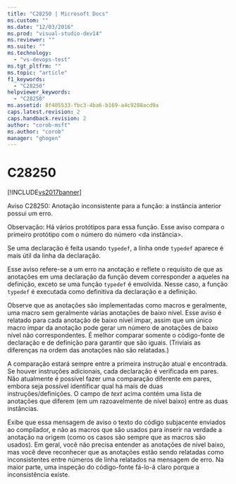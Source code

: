```yaml
---
title: "C28250 | Microsoft Docs"
ms.custom: ""
ms.date: "12/03/2016"
ms.prod: "visual-studio-dev14"
ms.reviewer: ""
ms.suite: ""
ms.technology: 
  - "vs-devops-test"
ms.tgt_pltfrm: ""
ms.topic: "article"
f1_keywords: 
  - "C28250"
helpviewer_keywords: 
  - "C28250"
ms.assetid: 8f405533-fbc3-4ba6-b169-a4c9288acd9a
caps.latest.revision: 2
caps.handback.revision: 2
author: "corob-msft"
ms.author: "corob"
manager: "ghogen"
---
```

# C28250
[!INCLUDE[vs2017banner](../code-quality/includes/vs2017banner.md)]

Aviso C28250: Anotação inconsistente para a função: a instância anterior possui um erro.  
  
 Observação: Há vários protótipos para essa função.  Esse aviso compara o primeiro protótipo com o número do número \<da instância\>.  
  
 Se uma declaração é feita usando `typedef`, a linha onde `typedef` aparece é mais útil da linha da declaração.  
  
 Esse aviso refere\-se a um erro na anotação e reflete o requisito de que as anotações em uma declaração da função devem corresponder a aqueles na definição, exceto se uma função `typedef` é envolvida.  Nesse caso, a função `typedef` é executada como definitiva da declaração e a definição.  
  
 Observe que as anotações são implementadas como macros e geralmente, uma macro sem geralmente várias anotações de baixo nível.  Esse aviso é relatado para cada anotação de baixo nível ímpar, assim que um único macro ímpar da anotação pode gerar um número de anotações de baixo nível não correspondentes.  É melhor comparar somente o código\-fonte de declaração e de definição para garantir que são iguais. \(Triviais as diferenças na ordem das anotações não são relatadas.\)  
  
 A comparação estará sempre entre a primeira instrução atual e encontrada.  Se houver instruções adicionais, cada declaração é verificada em pares.  Não atualmente é possível fazer uma comparação diferente em pares, embora seja possível identificar qual há mais de duas instruções\/definições.  O campo de *text* acima contém uma lista de anotações que diferem \(em um razoavelmente de nível baixo\) entre as duas instâncias.  
  
 Exibe que essa mensagem de aviso o texto do código subjacente enviados ao compilador, e não as macros que são usados para inserir na verdade a anotação na origem \(como os casos são sempre que as macros são usados\).  Em geral, você não precisa entender as anotações de nível baixo, mas você deve reconhecer que as anotações estão sendo relatadas como inconsistentes entre números de linha relatados na mensagem de erro.  Na maior parte, uma inspeção do código\-fonte fá\-lo\-á claro porque a inconsistência existe.